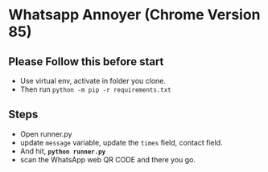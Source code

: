 # Whatsapp Annoyer (Chrome Version 85)

## Please Follow this before start
- Use virtual env, activate in folder you clone.
- Then run `python -m pip -r requirements.txt`

## Steps
- Open runner.py
- update `message` variable, update the `times` field, contact field. 
- And hit, **`python runner.py`**
- scan the WhatsApp web QR CODE and there you go.
